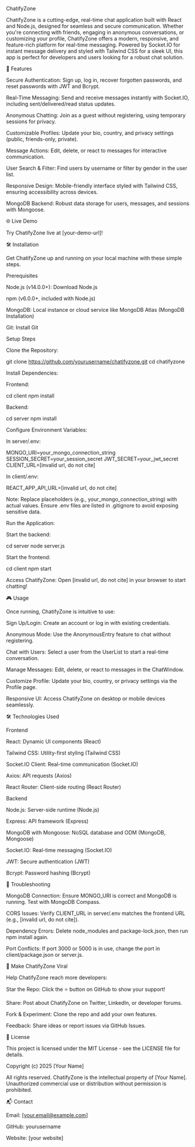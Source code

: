 ChatifyZone



ChatifyZone is a cutting-edge, real-time chat application built with React and Node.js, designed for seamless and secure communication. Whether you're connecting with friends, engaging in anonymous conversations, or customizing your profile, ChatifyZone offers a modern, responsive, and feature-rich platform for real-time messaging. Powered by Socket.IO for instant message delivery and styled with Tailwind CSS for a sleek UI, this app is perfect for developers and users looking for a robust chat solution.

🚀 Features





Secure Authentication: Sign up, log in, recover forgotten passwords, and reset passwords with JWT and Bcrypt.



Real-Time Messaging: Send and receive messages instantly with Socket.IO, including sent/delivered/read status updates.



Anonymous Chatting: Join as a guest without registering, using temporary sessions for privacy.



Customizable Profiles: Update your bio, country, and privacy settings (public, friends-only, private).



Message Actions: Edit, delete, or react to messages for interactive communication.



User Search & Filter: Find users by username or filter by gender in the user list.



Responsive Design: Mobile-friendly interface styled with Tailwind CSS, ensuring accessibility across devices.



MongoDB Backend: Robust data storage for users, messages, and sessions with Mongoose.

🌐 Live Demo

Try ChatifyZone live at [your-demo-url]!

🛠️ Installation

Get ChatifyZone up and running on your local machine with these simple steps.

Prerequisites





Node.js (v14.0.0+): Download Node.js



npm (v6.0.0+, included with Node.js)



MongoDB: Local instance or cloud service like MongoDB Atlas (MongoDB Installation)



Git: Install Git

Setup Steps





Clone the Repository:

git clone https://github.com/yourusername/chatifyzone.git
cd chatifyzone



Install Dependencies:





Frontend:

cd client
npm install



Backend:

cd server
npm install



Configure Environment Variables:





In server/.env:

MONGO_URI=your_mongo_connection_string
SESSION_SECRET=your_session_secret
JWT_SECRET=your_jwt_secret
CLIENT_URL=[invalid url, do not cite]



In client/.env:

REACT_APP_API_URL=[invalid url, do not cite]

Note: Replace placeholders (e.g., your_mongo_connection_string) with actual values. Ensure .env files are listed in .gitignore to avoid exposing sensitive data.



Run the Application:





Start the backend:

cd server
node server.js



Start the frontend:

cd client
npm start



Access ChatifyZone: Open [invalid url, do not cite] in your browser to start chatting!

🎮 Usage

Once running, ChatifyZone is intuitive to use:





Sign Up/Login: Create an account or log in with existing credentials.



Anonymous Mode: Use the AnonymousEntry feature to chat without registering.



Chat with Users: Select a user from the UserList to start a real-time conversation.



Manage Messages: Edit, delete, or react to messages in the ChatWindow.



Customize Profile: Update your bio, country, or privacy settings via the Profile page.



Responsive UI: Access ChatifyZone on desktop or mobile devices seamlessly.

🛠️ Technologies Used

Frontend





React: Dynamic UI components (React)



Tailwind CSS: Utility-first styling (Tailwind CSS)



Socket.IO Client: Real-time communication (Socket.IO)



Axios: API requests (Axios)



React Router: Client-side routing (React Router)

Backend





Node.js: Server-side runtime (Node.js)



Express: API framework (Express)



MongoDB with Mongoose: NoSQL database and ODM (MongoDB, Mongoose)



Socket.IO: Real-time messaging (Socket.IO)



JWT: Secure authentication (JWT)



Bcrypt: Password hashing (Bcrypt)

🔧 Troubleshooting





MongoDB Connection: Ensure MONGO_URI is correct and MongoDB is running. Test with MongoDB Compass.



CORS Issues: Verify CLIENT_URL in server/.env matches the frontend URL (e.g., [invalid url, do not cite]).



Dependency Errors: Delete node_modules and package-lock.json, then run npm install again.



Port Conflicts: If port 3000 or 5000 is in use, change the port in client/package.json or server.js.

🚀 Make ChatifyZone Viral

Help ChatifyZone reach more developers:





Star the Repo: Click the ⭐ button on GitHub to show your support!



Share: Post about ChatifyZone on Twitter, LinkedIn, or developer forums.



Fork & Experiment: Clone the repo and add your own features.



Feedback: Share ideas or report issues via GitHub Issues.

📜 License

This project is licensed under the MIT License - see the LICENSE file for details.

Copyright (c) 2025 [Your Name]

All rights reserved. ChatifyZone is the intellectual property of [Your Name]. Unauthorized commercial use or distribution without permission is prohibited.

📬 Contact





Email: [your.email@example.com]



GitHub: yourusername



Website: [your website]

